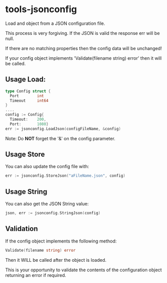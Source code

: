 # tools-jsonconfig

Load and object from a JSON configuration file.

This process is very forgiving. If the JSON is valid the response err will be null.

If there are no matching properties then the config data will be unchanged!

If your config object implements 'Validate(filename string) error' then it will be called.

## Usage Load:
```go
type Config struct {
  Port        int
  Timeout     int64
}
....
config := Config{
  Timeout:    200,
  Port:       1080}
err := jsonconfig.LoadJson(configFileName, &config)
```
  
Note: Do **NOT** forget the '&' on the config parameter.

## Usage Store
You can also update the config file with: 

```go
err := jsonconfig.StoreJson("aFileName.json", config)
```

## Usage String
You can also get the JSON String value: 

```go
json, err := jsonconfig.StringJson(config)
```

## Validation
If the config object implements the following method:

```go
Validate(filename string) error
```

Then it WILL be called after the object is loaded. 

This is your opportunity to validate the contents of the configuration object returning an error if required. 
